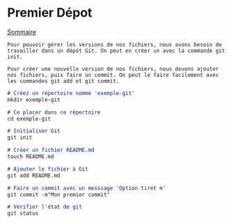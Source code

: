 # Premier Dépot

[Sommaire](./00-Sommaire.md)

    Pour pouvoir gérer les versions de nos fichiers, nous avons besoin de travailler dans un dépôt Git. On peut en créer un avec la commande git init.

    Pour créer une nouvelle version de nos fichiers, nous devons ajouter nos fichiers, puis faire un commit. On peut le faire facilement avec les commandes git add et git commit.

```markdown
# Créez un répertoire nommé 'exemple-git'
mkdir exemple-git 

# Ce placer dans ce répertoire
cd exemple-git

# Initialiser Git
git init

# Créer un fichier README.md
touch README.md

# Ajouter le fichier à Git
git add README.md

# Faire un commit avec un messsage 'Option tiret m'
git commit -m"Mon premier commit"

# Vérifier l'état de git
git status
```
